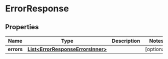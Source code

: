 

# ErrorResponse


## Properties

| Name | Type | Description | Notes |
|------------ | ------------- | ------------- | -------------|
|**errors** | [**List&lt;ErrorResponseErrorsInner&gt;**](ErrorResponseErrorsInner.md) |  |  [optional] |



